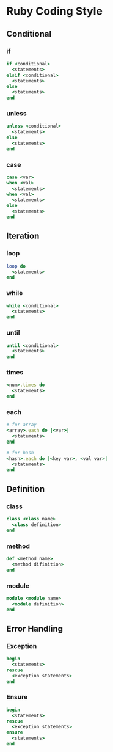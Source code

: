 # Ruby Coding Style

## Conditional

### if

```ruby
if <conditional>
  <statements>
elsif <conditional>
  <statements>
else
  <statements>
end
```

### unless

```ruby
unless <conditional>
  <statements>
else
  <statements>
end
```

### case

```ruby
case <var>
when <val>
  <statements>
when <val>
  <statements>
else
  <statements>
end
```

## Iteration

### loop

```ruby
loop do
  <statements>
end
```

### while

```ruby
while <conditional>
  <statements>
end
```

### until

```ruby
until <conditional>
  <statements>
end
```

### times

```ruby
<num>.times do
  <statements>
end
```

### each

```ruby
# for array
<array>.each do |<var>|
  <statements>
end

# for hash
<hash>.each do |<key var>, <val var>|
  <statements>
end
```

## Definition

### class

```ruby
class <class name>
  <class definition>
end
```

### method

```ruby
def <method name>
  <method difinition>
end
```

### module

```ruby
module <module name>
  <module definition>
end
```

## Error Handling

### Exception

```ruby
begin
  <statements>
rescue
  <exception statements>
end
```

### Ensure

```ruby
begin
  <statements>
rescue
  <exception statements>
ensure
  <statements>
end
```

